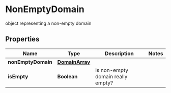

# NonEmptyDomain

object representing a non-empty domain

## Properties

Name | Type | Description | Notes
------------ | ------------- | ------------- | -------------
**nonEmptyDomain** | [**DomainArray**](DomainArray.md) |  | 
**isEmpty** | **Boolean** | Is non-empty domain really empty? | 



